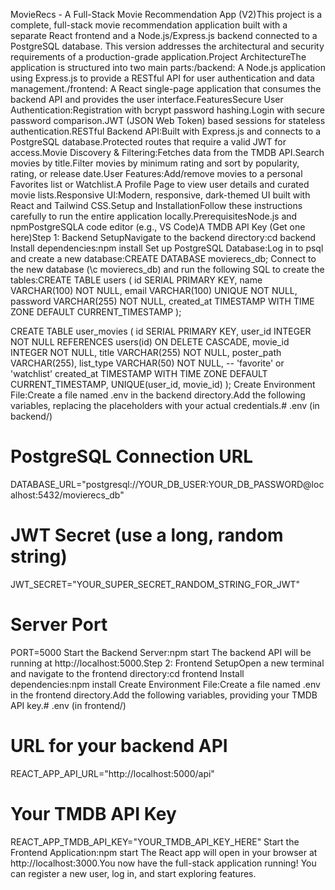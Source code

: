 MovieRecs - A Full-Stack Movie Recommendation App (V2)This project is a complete, full-stack movie recommendation application built with a separate React frontend and a Node.js/Express.js backend connected to a PostgreSQL database. This version addresses the architectural and security requirements of a production-grade application.Project ArchitectureThe application is structured into two main parts:/backend: A Node.js application using Express.js to provide a RESTful API for user authentication and data management./frontend: A React single-page application that consumes the backend API and provides the user interface.FeaturesSecure User Authentication:Registration with bcrypt password hashing.Login with secure password comparison.JWT (JSON Web Token) based sessions for stateless authentication.RESTful Backend API:Built with Express.js and connects to a PostgreSQL database.Protected routes that require a valid JWT for access.Movie Discovery & Filtering:Fetches data from the TMDB API.Search movies by title.Filter movies by minimum rating and sort by popularity, rating, or release date.User Features:Add/remove movies to a personal Favorites list or Watchlist.A Profile Page to view user details and curated movie lists.Responsive UI:Modern, responsive, dark-themed UI built with React and Tailwind CSS.Setup and InstallationFollow these instructions carefully to run the entire application locally.PrerequisitesNode.js and npmPostgreSQLA code editor (e.g., VS Code)A TMDB API Key (Get one here)Step 1: Backend SetupNavigate to the backend directory:cd backend
Install dependencies:npm install
Set up PostgreSQL Database:Log in to psql and create a new database:CREATE DATABASE movierecs_db;
Connect to the new database (\c movierecs_db) and run the following SQL to create the tables:CREATE TABLE users (
    id SERIAL PRIMARY KEY,
    name VARCHAR(100) NOT NULL,
    email VARCHAR(100) UNIQUE NOT NULL,
    password VARCHAR(255) NOT NULL,
    created_at TIMESTAMP WITH TIME ZONE DEFAULT CURRENT_TIMESTAMP
);

CREATE TABLE user_movies (
    id SERIAL PRIMARY KEY,
    user_id INTEGER NOT NULL REFERENCES users(id) ON DELETE CASCADE,
    movie_id INTEGER NOT NULL,
    title VARCHAR(255) NOT NULL,
    poster_path VARCHAR(255),
    list_type VARCHAR(50) NOT NULL, -- 'favorite' or 'watchlist'
    created_at TIMESTAMP WITH TIME ZONE DEFAULT CURRENT_TIMESTAMP,
    UNIQUE(user_id, movie_id)
);
Create Environment File:Create a file named .env in the backend directory.Add the following variables, replacing the placeholders with your actual credentials.# .env (in backend/)

# PostgreSQL Connection URL
DATABASE_URL="postgresql://YOUR_DB_USER:YOUR_DB_PASSWORD@localhost:5432/movierecs_db"

# JWT Secret (use a long, random string)
JWT_SECRET="YOUR_SUPER_SECRET_RANDOM_STRING_FOR_JWT"

# Server Port
PORT=5000
Start the Backend Server:npm start
The backend API will be running at http://localhost:5000.Step 2: Frontend SetupOpen a new terminal and navigate to the frontend directory:cd frontend
Install dependencies:npm install
Create Environment File:Create a file named .env in the frontend directory.Add the following variables, providing your TMDB API key.# .env (in frontend/)

# URL for your backend API
REACT_APP_API_URL="http://localhost:5000/api"

# Your TMDB API Key
REACT_APP_TMDB_API_KEY="YOUR_TMDB_API_KEY_HERE"
Start the Frontend Application:npm start
The React app will open in your browser at http://localhost:3000.You now have the full-stack application running! You can register a new user, log in, and start exploring features.
